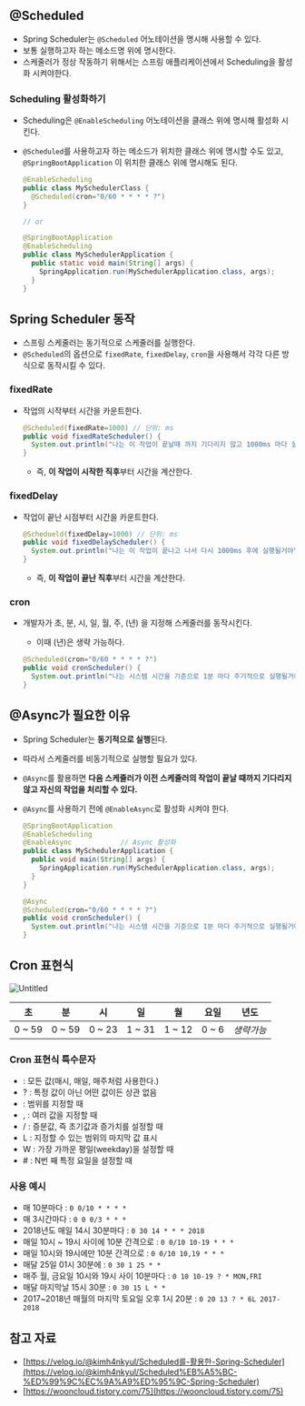 ## @Scheduled

- Spring Scheduler는 `@Scheduled` 어노테이션을 명시해 사용할 수 있다.
- 보통 실행하고자 하는 메소드명 위에 명시한다.
- 스케줄러가 정상 작동하기 위해서는 스프링 애플리케이션에서 Scheduling을 활성화 시켜야한다.

### Scheduling 활성화하기

- Scheduling은 `@EnableScheduling` 어노테이션을 클래스 위에 명시해 활성화 시킨다.
- `@Scheduled`를 사용하고자 하는 메소드가 위치한 클래스 위에 명시할 수도 있고, `@SpringBootApplication` 이 위치한 클래스 위에 명시해도 된다.
    
    ```java
    @EnableScheduling
    public class MySchedulerClass {
      @Scheduled(cron="0/60 * * * * ?")
    }
    
    // or
    
    @SpringBootApplication
    @EnableScheduling
    public class MySchedulerApplication { 
      public static void main(String[] args) {
        SpringApplication.run(MySchedulerApplication.class, args);
      }
    }
    ```
    

## Spring Scheduler 동작

- 스프링 스케줄러는 동기적으로 스케줄러를 실행한다.
- `@Scheduled`의 옵션으로 `fixedRate`, `fixedDelay`, `cron`을 사용해서 각각 다른 방식으로 동작시킬 수 있다.

### fixedRate

- 작업의 시작부터 시간을 카운트한다.
    
    ```java
    @Scheduled(fixedRate=1000) // 단위: ms
    public void fixedRateScheduler() {
      System.out.println("나는 이 작업이 끝날때 까지 기다리지 않고 1000ms 마다 실핼될거야");
    }
    ```
    
    - 즉, **이 작업이 시작한 직후**부터 시간을 계산한다.

### fixedDelay

- 작업이 끝난 시점부터 시간을 카운트한다.
    
    ```java
    @Schedueld(fixedDelay=1000) // 단위: ms 
    public void fixedDelayScheduler() {
      System.out.println("나는 이 작업이 끝나고 나서 다시 1000ms 후에 실행될거야");
    }
    ```
    
    - 즉, **이 작업이 끝난 직후**부터 시간을 계산한다.

### cron

- 개발자가 초, 분, 시, 일, 월, 주, (년) 을 지정해 스케줄러를 동작시킨다.
    - 이때 (년)은 생략 가능하다.
    
    ```java
    @Scheduled(cron="0/60 * * * * ?") 
    public void cronScheduler() {
      System.out.println("나는 시스템 시간을 기준으로 1분 마다 주기적으로 실행될거야");
    }
    ```
    

## @Async가 필요한 이유

- Spring Scheduler는 **동기적으로 실행**된다.
- 따라서 스케줄러를 비동기적으로 실행할 필요가 있다.
- `@Async`를 활용하면 **다음 스케줄러가 이전 스케줄러의 작업이 끝날 때까지 기다리지 않고 자신의 작업을 처리할 수 있다.**
- `@Async`를 사용하기 전에 `@EnableAsync`로 활성화 시켜야 한다.
    
    ```java
    @SpringBootApplication
    @EnableScheduling
    @EnableAsync            // Async 활성화 
    public class MySchedulerApplication {
      public void main(String[] args) {
        SpringApplication.run(MySchedulerApplication.class, args); 
      }
    }
    
    @Async
    @Scheduled(cron="0/60 * * * * ?")
    public void cronScheduler() {
      System.out.println("나는 시스템 시간을 기준으로 1분 마다 주기적으로 실행될거야");
    }
    ```
    

## Cron 표현식

![Untitled](https://img1.daumcdn.net/thumb/R1280x0/?scode=mtistory2&fname=https%3A%2F%2Fblog.kakaocdn.net%2Fdn%2FcuXvMc%2FbtrbIHaRsDC%2Fi6BoUqC6jR1DakrbCI3Y70%2Fimg.jpg)

| 초 | 분 | 시 | 일 | 월 | 요일 | 년도 |
| --- | --- | --- | --- | --- | --- | --- |
| 0 ~ 59 | 0 ~ 59 | 0 ~ 23 | 1 ~ 31 | 1 ~ 12 | 0 ~ 6 | *생략가능* |

### Cron 표현식 특수문자

- : 모든 값(매시, 매일, 매주처럼 사용한다.)
- ? : 특정 값이 아닌 어떤 값이든 상관 없음
- : 범위를 지정할 때
- , : 여러 값을 지정할 때
- / : 증분값, 즉 초기값과 증가치를 설정할 때
- L : 지정할 수 있는 범위의 마지막 값 표시
- W : 가장 가까운 평일(weekday)을 설정할 때
- # : N번 째 특정 요일을 설정할 때

### 사용 예시

- 매 10분마다 : `0 0/10 * * * *`
- 매 3시간마다 : `0 0 0/3 * * *`
- 2018년도 매일 14시 30분마다 : `0 30 14 * * * 2018`
- 매일 10시 ~ 19시 사이에 10분 간격으로 : `0 0/10 10-19 * * *`
- 매일 10시와 19시에만 10분 간격으로 : `0 0/10 10,19 * * *`
- 매달 25일 01시 30분에 : `0 30 1 25 * *`
- 매주 월, 금요일 10시와 19시 사이 10분마다 : `0 10 10-19 ? * MON,FRI`
- 매달 마지막날 15시 30분 : `0 30 15 L * *`
- 2017~2018년 매월의 마지막 토요일 오후 1시 20분 : `0 20 13 ? * 6L 2017-2018`

## 참고 자료

- [https://velog.io/@kimh4nkyul/Scheduled를-활용한-Spring-Scheduler](https://velog.io/@kimh4nkyul/Scheduled%EB%A5%BC-%ED%99%9C%EC%9A%A9%ED%95%9C-Spring-Scheduler)
- [https://wooncloud.tistory.com/75](https://wooncloud.tistory.com/75)